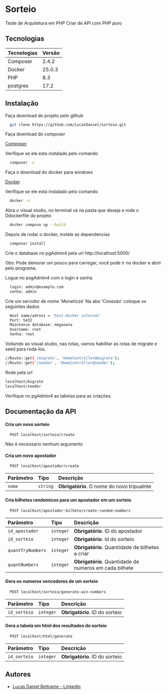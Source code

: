 
# Sorteio

Teste de Arquitetura em PHP
Criar de API com PHP puro

## Tecnologias

| Tecnologias | Versão | 
| :---------- | :----- |
| Composer    | 2.4.2  |
| Docker      | 25.0.3 |
| PHP         | 8.3    |
| postgres    | 17.2   |

## Instalação

Faça download do projeto pelo github

```bash
  git clone https://github.com/LucasDaniel/sorteio.git
```

Faça download do composer

[Composer](https://getcomposer.org/download/)

Verifique se ele esta instalado pelo comando
```bash
  composer -v
```

Faça o download do docker para windows
    
[Docker](https://www.docker.com/products/docker-desktop/)

Verifique se ele esta instalado pelo comando
```bash
  docker -v
```
Abra o visual studio, no terminal vá na pasta que deseja e rode o Ddockerfile do projeto
```bash
  docker compose up --build
```
Depois de rodar o docker, instale as dependencias
```bash
  composer install
```
Crie o database no pgAdmin4 pela url
http://localhost:5000/

Obs: Pode demorar um pouco para carregar, você pode ir no docker e abrir pelo programa.

Logue no psgAdmin4 com o login e senha
```bash
  login: admin@example.com
  senha: admin
```
Crie um servidor de nome 'Monetizze'
Na aba 'Conexão' coloque os seguintes dados
```bash
  Host name/adress = 'host.docker.internal'
  Port: 5432
  Maintence database: megasena
  Username: root
  Senha: root
```
Voltando ao visual studio, nas rotas, vamos habilitar as rotas de migrate e seed para roda-los.
```bash
//Route::get('/migrate', 'HomeController@migrate');
//Route::get('/seeder', 'HomeController@seeder');
```
Rode pela url
```bash
localhost/migrate
localhost/seeder
```
Verifique no pgAdmin4 as tabelas para as criações.

## Documentação da API

#### Cria um novo sorteio

```http
  POST localhost/sorteio/create
```
Não é necessario nenhum argumento

#### Cria um novo apostador

```http
  POST localhost/apostador/create
```

| Parâmetro   | Tipo       | Descrição                                   |
| :---------- | :--------- | :------------------------------------------ |
| `nome`      | `string` | **Obrigatório**. O nome do novo tripualnte |

#### Cria bilhetes randomicos para um apostador em um sorteio

```http
  POST localhost/apostador-bilhete/create-random-numbers
```

| Parâmetro   | Tipo       | Descrição                                   |
| :---------- | :--------- | :------------------------------------------ |
| `id_apostador`      | `integer` | **Obrigatório**. ID do apostador |
| `id_sorteio`      | `integer` | **Obrigatório**. Id do sorteio |
| `quantTryNumbers`      | `integer` | **Obrigatório**. Quantidade de bilhetes a criar |
| `quantNumbers`      | `integer` | **Obrigatório**. Quantidade de numeros em cada bilhete |

#### Gera os numeros vencedores de um sorteio

```http
  POST localhost/sorteio/generate-win-numbers
```

| Parâmetro   | Tipo       | Descrição                                   |
| :---------- | :--------- | :------------------------------------------ |
| `id_sorteio`      | `integer` | **Obrigatório**. ID do sorteio |

#### Gera a tabela em html dos resultados do sorteio

```http
  POST localhost/html/generate
```

| Parâmetro   | Tipo       | Descrição                                   |
| :---------- | :--------- | :------------------------------------------ |
| `id_sorteio`      | `integer` | **Obrigatório**. ID do sorteio |

## Autores

- [Lucas Daniel Beltrame - Linkedin](https://www.linkedin.com/in/lucas-dniel-beltrame-de-lima-rodrigues/)
